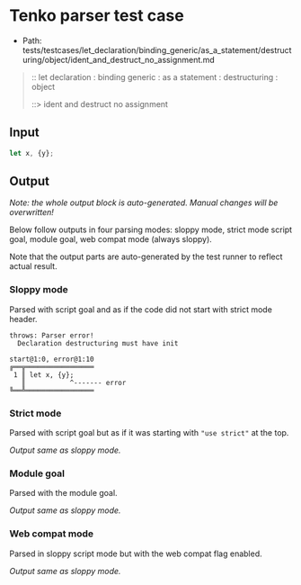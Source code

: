 # Tenko parser test case

- Path: tests/testcases/let_declaration/binding_generic/as_a_statement/destructuring/object/ident_and_destruct_no_assignment.md

> :: let declaration : binding generic : as a statement : destructuring : object
>
> ::> ident and destruct no assignment

## Input

`````js
let x, {y};
`````

## Output

_Note: the whole output block is auto-generated. Manual changes will be overwritten!_

Below follow outputs in four parsing modes: sloppy mode, strict mode script goal, module goal, web compat mode (always sloppy).

Note that the output parts are auto-generated by the test runner to reflect actual result.

### Sloppy mode

Parsed with script goal and as if the code did not start with strict mode header.

`````
throws: Parser error!
  Declaration destructuring must have init

start@1:0, error@1:10
╔══╦═════════════════
 1 ║ let x, {y};
   ║           ^------- error
╚══╩═════════════════

`````

### Strict mode

Parsed with script goal but as if it was starting with `"use strict"` at the top.

_Output same as sloppy mode._

### Module goal

Parsed with the module goal.

_Output same as sloppy mode._

### Web compat mode

Parsed in sloppy script mode but with the web compat flag enabled.

_Output same as sloppy mode._
